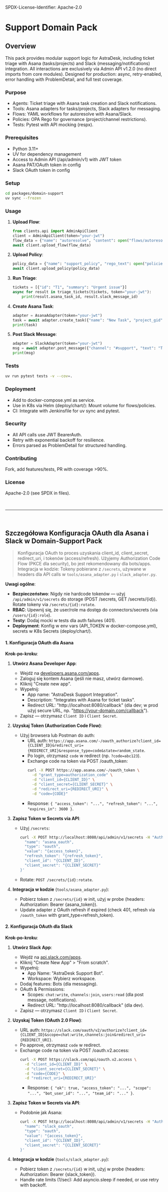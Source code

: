 SPDX-License-Identifier: Apache-2.0

# Support Domain Pack

## Overview

This pack provides modular support logic for AstraDesk, including ticket triage with Asana (tasks/projects) and Slack (messaging/notifications) integration. All interactions are exclusively via Admin API v1.2.0 (no direct imports from core modules). Designed for production: async, retry-enabled, error handling with ProblemDetail, and full test coverage.

### Purpose
- Agents: Ticket triage with Asana task creation and Slack notifications.
- Tools: Asana adapters for tasks/projects, Slack adapters for messaging.
- Flows: YAML workflows for autoresolve with Asana/Slack.
- Policies: OPA Rego for governance (project/channel restrictions).
- Tests: Pytest with API mocking (respx).

### Prerequisites
- Python 3.11+
- UV for dependency management
- Access to Admin API (/api/admin/v1) with JWT token
- Asana PAT/OAuth token in config
- Slack OAuth token in config

### Setup
```bash
cd packages/domain-support
uv sync --frozen
```

### Usage
1. **Upload Flow**:
   ```python
   from clients.api import AdminApiClient
   client = AdminApiClient(token="your-jwt")
   flow_data = {"name": "autoresolve", "content": open("flows/autoresolve.yaml").read()}
   await client.upload_flow(flow_data)
   ```

2. **Upload Policy**:
   ```python
   policy_data = {"name": "support_policy", "rego_text": open("policies/support.rego").read()}
   await client.upload_policy(policy_data)
   ```

3. **Run Triage**:
   ```python
   tickets = [{"id": "T1", "summary": "Urgent issue"}]
   async for result in triage_tickets(tickets, token="your-jwt"):
       print(result.asana_task_id, result.slack_message_id)
   ```

4. **Create Asana Task**:
   ```python
   adapter = AsanaAdapter(token="your-jwt")
   task = await adapter.create_task({"name": "New Task", "project_gid": "your_project_gid"})
   print(task)
   ```

5. **Post Slack Message**:
   ```python
   adapter = SlackAdapter(token="your-jwt")
   msg = await adapter.post_message({"channel": "#support", "text": "Test message"})
   print(msg)
   ```

### Tests
```bash
uv run pytest tests -v --cov=.
```

### Deployment
- Add to docker-compose.yml as service.
- Use in K8s via Helm (deploy/chart/): Mount volume for flows/policies.
- CI: Integrate with Jenkinsfile for uv sync and pytest.

### Security
- All API calls use JWT BearerAuth.
- Retry with exponential backoff for resilience.
- Errors parsed as ProblemDetail for structured handling.

### Contributing
Fork, add features/tests, PR with coverage >90%.

### License
Apache-2.0 (see SPDX in files).

<br>

---

<br>

## Szczegółowa Konfiguracja OAuth dla Asana i Slack w Domain-Support Pack

> Konfiguracja OAuth to proces uzyskania client_id, client_secret, redirect_uri, i tokenów (access/refresh). Użyjemy Authorization Code Flow (PKCE dla security), bo jest rekomendowany dla bots/apps. Integracja w kodzie: Tokeny pobierane z `/secrets`, używane w headers dla API calls w `tools/asana_adapter.py` i `slack_adapter.py`.

**Uwagi ogólne**:
- **Bezpieczeństwo**: Nigdy nie hardcode tokenów — użyj `/api/admin/v1/secrets` do storage (POST /secrets, GET /secrets/{id}). Rotate tokeny via `/secrets/{id}:rotate`.
- **RBAC**: Upewnij się, że user/role ma dostęp do connectors/secrets (via `/users/{id}:role`).
- **Testy**: Dodaj mocki w tests dla auth failures (401).
- **Deployment**: Konfig w env vars (API_TOKEN w docker-compose.yml), secrets w K8s Secrets (deploy/chart/).

#### 1. Konfiguracja OAuth dla Asana

**Krok-po-kroku**:
1. **Utwórz Asana Developer App**:
   - Wejdź na [developers.asana.com/apps](https://app.asana.com/0/developer-console).
   - Zaloguj się kontem Asana (jeśli nie masz, utwórz darmowe).
   - Kliknij "Create new app".
   - Wypełnij:
     - App name: "AstraDesk Support Integration".
     - Description: "Integrates with Asana for ticket tasks".
     - Redirect URL: "http://localhost:8080/callback" (dla dev; w prod użyj secure URL, np. "https://your-domain.com/callback").
   - Zapisz — otrzymasz `Client ID` i `Client Secret`.

2. **Uzyskaj Token (Authorization Code Flow)**:
   - Użyj browsera lub Postman do auth:
     - URL auth: `https://app.asana.com/-/oauth_authorize?client_id={CLIENT_ID}&redirect_uri={REDIRECT_URI}&response_type=code&state=random_state`.
     - Po login, otrzymasz `code` w redirect (np. `?code=abc123`).
     - Exchange code na token via POST /oauth_token:
       ```bash
       curl -X POST https://app.asana.com/-/oauth_token \
         -d "grant_type=authorization_code" \
         -d "client_id={CLIENT_ID}" \
         -d "client_secret={CLIENT_SECRET}" \
         -d "redirect_uri={REDIRECT_URI}" \
         -d "code={CODE}"
       ```
     - Response: `{ "access_token": "...", "refresh_token": "...", "expires_in": 3600 }`.

3. **Zapisz Token w Secrets via API**:
   - Użyj `/secrets`:
     ```bash
     curl -X POST http://localhost:8080/api/admin/v1/secrets -H "Authorization: Bearer {JWT}" -d '{
       "name": "asana_oauth",
       "type": "oauth",
       "value": "{access_token}",
       "refresh_token": "{refresh_token}",
       "client_id": "{CLIENT_ID}",
       "client_secret": "{CLIENT_SECRET}"
     }'
     ```
   - Rotate: `POST /secrets/{id}:rotate`.

4. **Integracja w kodzie** (`tools/asana_adapter.py`):
   - Pobierz token z `/secrets/{id}` w init, użyj w probe (headers: Authorization: Bearer {asana_token}).
   - Update adapter z OAuth refresh if expired (check 401, refresh via `/oauth_token` with grant_type=refresh_token).

#### 2. Konfiguracja OAuth dla Slack

**Krok-po-kroku**:
1. **Utwórz Slack App**:
   - Wejdź na [api.slack.com/apps](https://api.slack.com/apps).
   - Kliknij "Create New App" > "From scratch".
   - Wypełnij:
     - App Name: "AstraDesk Support Bot".
     - Workspace: Wybierz workspace.
   - Dodaj features: Bots (dla messaging).
   - OAuth & Permissions:
     - Scopes: `chat:write`, `channels:join`, `users:read` (dla post message, notifications).
     - Redirect URL: "http://localhost:8080/callback" (dla dev).
   - Zapisz — otrzymasz `Client ID` i `Client Secret`.

2. **Uzyskaj Token (OAuth 2.0 Flow)**:
   - URL auth: `https://slack.com/oauth/v2/authorize?client_id={CLIENT_ID}&scope=chat:write,channels:join&redirect_uri={REDIRECT_URI}`.
   - Po approve, otrzymasz `code` w redirect.
   - Exchange code na token via POST /oauth.v2.access:
     ```bash
     curl -X POST https://slack.com/api/oauth.v2.access \
       -d "client_id={CLIENT_ID}" \
       -d "client_secret={CLIENT_SECRET}" \
       -d "code={CODE}" \
       -d "redirect_uri={REDIRECT_URI}"
     ```
     - Response: `{ "ok": true, "access_token": "...", "scope": "...", "bot_user_id": "...", "team_id": "..." }`.

3. **Zapisz Token w Secrets via API**:
   - Podobnie jak Asana:
     ```bash
     curl -X POST http://localhost:8080/api/admin/v1/secrets -H "Authorization: Bearer {JWT}" -d '{
       "name": "slack_oauth",
       "type": "oauth",
       "value": "{access_token}",
       "client_id": "{CLIENT_ID}",
       "client_secret": "{CLIENT_SECRET}"
     }'
     ```

4. **Integracja w kodzie** (`tools/slack_adapter.py`):
   - Pobierz token z `/secrets/{id}` w init, użyj w probe (headers: Authorization: Bearer {slack_token}).
   - Handle rate limits (1/sec): Add asyncio.sleep if needed, or use retry with backoff.

